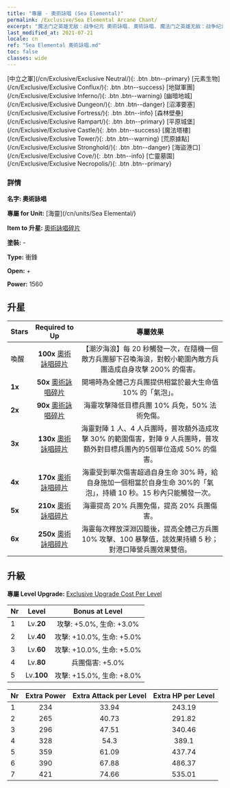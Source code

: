 ```yaml
---
title: "專屬 - 奧術詠唱 (Sea Elemental)"
permalink: /Exclusive/Sea Elemental Arcane Chant/
excerpt: "魔法门之英雄无敌：战争纪元 奧術詠唱. 奧術詠唱. 魔法门之英雄无敌：战争纪元 專屬 奧術詠唱. 海靈 專屬."
last_modified_at: 2021-07-21
locale: cn
ref: "Sea Elemental 奧術詠唱.md"
toc: false
classes: wide
---
```

 [中立之軍](/cn/Exclusive/Exclusive Neutral/){: .btn .btn--primary} [元素生物](/cn/Exclusive/Exclusive Conflux/){: .btn .btn--success} [地獄軍團](/cn/Exclusive/Exclusive Inferno/){: .btn .btn--warning} [幽暗地城](/cn/Exclusive/Exclusive Dungeon/){: .btn .btn--danger} [沼澤要塞](/cn/Exclusive/Exclusive Fortress/){: .btn .btn--info} [森林壁壘](/cn/Exclusive/Exclusive Rampart/){: .btn .btn--primary} [平原城堡](/cn/Exclusive/Exclusive Castle/){: .btn .btn--success} [魔法塔樓](/cn/Exclusive/Exclusive Tower/){: .btn .btn--warning} [荒原據點](/cn/Exclusive/Exclusive Stronghold/){: .btn .btn--danger} [海盜港口](/cn/Exclusive/Exclusive Cove/){: .btn .btn--info} [亡靈墓園](/cn/Exclusive/Exclusive Necropolis/){: .btn .btn--primary} 

### 詳情
 **名字: 奧術詠唱** 

 **專屬 for Unit:** [海靈](/cn/units/Sea Elemental/) 

 **Item to 升星:** [奧術詠唱碎片](/cn/Items/con_915/)

 **塗裝:** -

 **Type:** 衝鋒

 **Open:** +

 **Power:** 1560

## 升星

  |     Stars    |  Required to Up | 專屬效果 |
  |:-------------|:---------------:|:---------------:|
  |  喚醒  | **100x** [奧術詠唱碎片](/cn/Items/con_915/) | 【潮汐海浪】每 20 秒觸發一次，在隨機一個敵方兵團腳下召喚海浪，對較小範圍內敵方兵團造成自身攻擊 200% 的傷害。 |
  | **1x** <i class="fas fa-star"/> | **50x** [奧術詠唱碎片](/cn/Items/con_915/) | 開場時為全體己方兵團提供相當於最大生命值 10% 的「氣泡」。 |
  | **2x** <i class="fas fa-star"/> | **90x** [奧術詠唱碎片](/cn/Items/con_915/) | 海靈攻擊降低目標兵團 10% 兵免，50% 法術免傷。 |
  | **3x** <i class="fas fa-star"/> | **130x** [奧術詠唱碎片](/cn/Items/con_915/) | 海靈對陣 1 人、4 人兵團時，普攻額外造成攻擊 30% 的範圍傷害，對陣 9 人兵團時，普攻額外對目標兵團內的5個單位造成 50% 的傷害。 |
  | **4x** <i class="fas fa-star"/> | **170x** [奧術詠唱碎片](/cn/Items/con_915/) | 海靈受到單次傷害超過自身生命 30% 時，給自身施加一個相當於自身生命 30%的「氣泡」，持續 10 秒。15 秒內只能觸發一次。 |
  | **5x** <i class="fas fa-star"/> | **210x** [奧術詠唱碎片](/cn/Items/con_915/) | 海靈提高 20% 兵團免傷，提高 20% 兵團傷害。 |
  | **6x** <i class="fas fa-star"/> | **250x** [奧術詠唱碎片](/cn/Items/con_915/) | 海靈每次釋放深淵囚籠後，提高全體己方兵團 10% 攻擊、100 暴擊值，該效果持續 5 秒；對港口陣營兵團效果雙倍。 |


## 升級
 **專屬 Level Upgrade:** [Exclusive Upgrade Cost Per Level](/Exclusive/ExclusiveUpgradeCostPerLevel/)

  |  Nr  |   Level  | Bonus at Level |
  |:-----|:--------:|:--------------:|
  | 1 | Lv.**20** | 攻擊: +5.0%, 生命: +3.0% |
  | 2 | Lv.**40** | 攻擊: +10.0%, 生命: +5.0% |
  | 3 | Lv.**60** | 攻擊: +10.0%, 生命: +5.0% |
  | 4 | Lv.**80** | 兵團傷害: +5.0% |
  | 5 | Lv.**100** | 攻擊: +15.0%, 生命: +8.0% |


  |  Nr  |  Extra Power | Extra Attack per Level | Extra HP per Level |
  |:-----|:--------:|:--------:|:--------:|
  | 1 | 234 | 33.94 | 243.19 |
  | 2 | 265 | 40.73 | 291.82 |
  | 3 | 296 | 47.51 | 340.46 |
  | 4 | 328 | 54.3 | 389.1 |
  | 5 | 359 | 61.09 | 437.74 |
  | 6 | 390 | 67.88 | 486.37 |
  | 7 | 421 | 74.66 | 535.01 |


